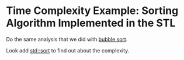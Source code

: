 # Time Complexity Example: Sorting Algorithm Implemented in the STL

Do the same analysis that we did with [bubble sort](../bubble_sort/).

Look add [std::sort](https://en.cppreference.com/w/cpp/algorithm/sort) to find out about the
complexity.